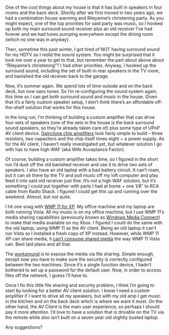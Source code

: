 One of the cool things about my house is that it has built in speakers
in four rooms and the back deck. Shortly after we first moved in two
years ago, we had a combination house warming and Rileyanne’s
christening party. As you might expect, one of the top priorities for
said party was music, so I hooked up both my main surround sound
receiver plus an old receiver I’ve had forever and we had tunes pumping
everywhere except the dining room (which no one was in anyway).

Then, sometime this past winter, I got tired of NOT having surround
sound for my HDTV so I redid the sound system. You might be surprised
that it took me over a year to get to that, but remember the part about
above about “Rileyanne’s christening”? I had other priorities. Anyway, I
hooked up the surround sound, including the set of built-in rear
speakers in the TV room, and banished the old receiver back to the
garage.

Now, it’s summer again. We spend lots of time outside and on the back
deck, but now sans tunes. So I’m re-configuring the sound system again,
this time so I can get both surround sound and music in the house. Given
that it’s a fairly custom speaker setup, I don’t think there’s an
affordable off-the-shelf solution that works for this house.

In the long run, I’m thinking of building a custom amplifier that can
drive four sets of speakers (one of the sets in the house is the back
surround sound speakers, so they’re already taken care of) plus some
type of UPnP AV client device. [Gainclone chip
amplifiers](http://www.diyaudioprojects.com/Chip/chip.htm) look fairly
simple to build – three resistors, two capacitors and the
chip itself times eight + a power supply. As for the AV client, I
haven’t really investigated yet, but whatever solution I go with has to
have high WAF (aka Wife Acceptance Factor).

Of course, building a custom amplifier takes time, so I figured in the
short run I’d dust off the old banished receiver and use it to drive two
sets of speakers. I also have an old laptop with a bad battery circuit.
It can’t roam, but it can sit there by the TV and pull music off my loft
computer and play feed it into said old receiver just fine. It’s not a
high WAF solution, but it’s something I could put together with parts I
had at home + one 1/8″ to RCA cable from Radio Shack. I figured I could
get this up and running over the weekend. Almost, but not quite.

I hit one snag with [WMP 11 for
XP](http://www.microsoft.com/windows/windowsmedia/knowledgecenter/mediaadvice/0109.mspx).
My office machine and my laptop are both running Vista. All my music is
on my office machine, but I use WMP 11′s media sharing capabilities
(previously known as [Windows Media
Connect](http://www.microsoft.com/windows/windowsmedia/devices/wmconnect/default.aspx))
to make that media available on my Xbox. I figured I could do the same
with the old laptop, using WMP 11 as the AV client. Being an old laptop
it can’t run Vista so I installed a fresh copy of XP instead. However,
while WMP 11 XP can share media, it [can’t consume shared
media](http://www.microsoft.com/windows/windowsmedia/player/faq/sharing.mspx#q20:1) the
way WMP 11 Vista can. Best laid plans and all that.

The
[workaround](http://www.eggheadcafe.com/software/aspnet/30221382/play-wmp-shared-media-fro.aspx)
is to expose the media via file sharing. Simple enough, except now you
have to make sure the security is correctly configured between the two
machines. Since it’s a single function device, I hadn’t bothered to set
up a password for the default user. Now, in order to access files off
the network, I guess I’ll have to.

Once I fix this little file sharing and security problem, I think I’m
going to start by looking for a better AV client solution. I know I need
a custom amplifier if I want to drive all my speakers, but with my old
amp I get music in the kitchen and on the back deck which is where we
want it most. On the other hand, the AV Client is the main user
experience, so perhaps I should pay it more attention. I’d love to have
a solution that is drivable on the TV via the remote while also isn’t
built on a seven year old slightly busted laptop.

Any suggestions?
